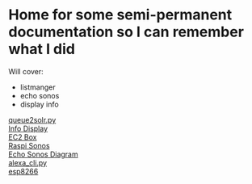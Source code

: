 # Home for some semi-permanent documentation so I can remember what I did

Will cover:

- listmanger
- echo sonos
- display info
 
[queue2solr.py](/queue2solr)  
[Info Display](/info_display)  
[EC2 Box](/ec2)   
[Raspi Sonos](/raspi_sonos)  
[Echo Sonos Diagram](/echo_sonos_diagram)   
[alexa_cli.py](/alexa_cli)   
[esp8266](/esp8266)   





